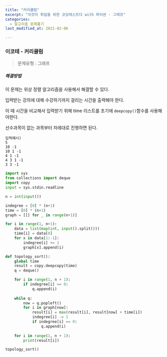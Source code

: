 ```yaml
---
title: "커리큘럼"
excerpt: "이것이 취업을 위한 코딩테스트다 with 파이썬 - 그래프"
categories:
  - 알고리즘 문제풀기
last_modified_at: 2021-02-06

---
```


### 이코테 - 커리큘럼

> 문제유형 : 그래프

##### 해결방법 

이 문제는 위상 정렬 알고리즘을 사용해서 해결할 수 있다.

입력받는 강의에 대해 수강하기까지 걸리는 시간을 출력해야 한다.

이 때 시간을 비교해서 입력받기 위해 time 리스트를 초기에 `deepcopy()`함수를 사용해야한다.

선수과목이 없는 과목부터 차례대로 진행하면 된다.

```
입력예시)
5
10 -1
10 1 -1
4 1 -1
4 3 1 -1
3 3 -1
```

```python
import sys
from collections import deque
import copy
input = sys.stdin.readline

n = int(input())

indegree = [0] * (n+1)
time = [0] * (n+1)
graph = [[] for _ in range(n+1)]

for i in range(1, n+1):
    data = list(map(int, input().split()))
    time[i] = data[0]
    for x in data[1:-1]:
        indegree[i] += 1
        graph[x].append(i)

def topology_sort():
    global time
    result = copy.deepcopy(time)
    q = deque()

    for i in range(1, n + 1):
        if indegree[i] == 0:
            q.append(i)
    
    while q:
        now = q.popleft()
        for i in graph[now]:
            result[i] = max(result[i], result[now] + time[i])
            indegree[i] -= 1
            if indegree[i] == 0:
                q.append(i)
    
    for i in range(1, n + 1):
        print(result[i])

topology_sort()
```